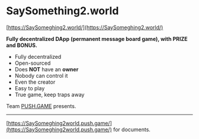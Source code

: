 # SaySomething2.world

[https://SaySomeghing2.world/](https://SaySomeghing2.world/)


**Fully decentralized DApp (permanent message board game), with PRIZE and BONUS.**

- Fully decentralized
- Open-sourced
- Does **NOT** have an **owner**
- Nobody can control it
- Even the creator
- Easy to play
- True game, keep traps away

Team [PUSH.GAME](https://push.game/) presents.

---

[https://SaySomeghing2world.push.game/](https://SaySomeghing2world.push.game/) for documents.
